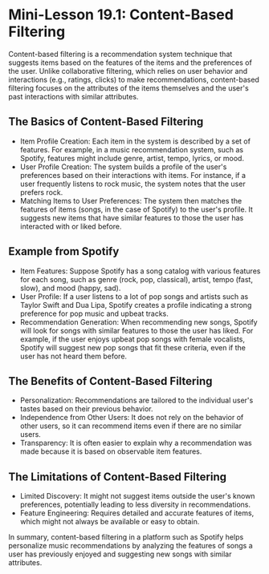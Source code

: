 # Mini-Lesson 19.1: Content-Based Filtering

Content-based filtering is a recommendation system technique that suggests items based on the features of the items and the preferences of the user. Unlike collaborative filtering, which relies on user behavior and interactions (e.g., ratings, clicks) to make recommendations, content-based filtering focuses on the attributes of the items themselves and the user's past interactions with similar attributes.

## The Basics of Content-Based Filtering

- Item Profile Creation: Each item in the system is described by a set of features. For example, in a music recommendation system, such as Spotify, features might include genre, artist, tempo, lyrics, or mood.
- User Profile Creation: The system builds a profile of the user's preferences based on their interactions with items. For instance, if a user frequently listens to rock music, the system notes that the user prefers rock.
- Matching Items to User Preferences: The system then matches the features of items (songs, in the case of Spotify) to the user's profile. It suggests new items that have similar features to those the user has interacted with or liked before.

## Example from Spotify

- Item Features: Suppose Spotify has a song catalog with various features for each song, such as genre (rock, pop, classical), artist, tempo (fast, slow), and mood (happy, sad).
- User Profile: If a user listens to a lot of pop songs and artists such as Taylor Swift and Dua Lipa, Spotify creates a profile indicating a strong preference for pop music and upbeat tracks.
- Recommendation Generation: When recommending new songs, Spotify will look for songs with similar features to those the user has liked. For example, if the user enjoys upbeat pop songs with female vocalists, Spotify will suggest new pop songs that fit these criteria, even if the user has not heard them before.

## The Benefits of Content-Based Filtering

- Personalization: Recommendations are tailored to the individual user's tastes based on their previous behavior.
- Independence from Other Users: It does not rely on the behavior of other users, so it can recommend items even if there are no similar users.
- Transparency: It is often easier to explain why a recommendation was made because it is based on observable item features.

## The Limitations of Content-Based Filtering

- Limited Discovery: It might not suggest items outside the user's known preferences, potentially leading to less diversity in recommendations.
- Feature Engineering: Requires detailed and accurate features of items, which might not always be available or easy to obtain.

In summary, content-based filtering in a platform such as Spotify helps personalize music recommendations by analyzing the features of songs a user has previously enjoyed and suggesting new songs with similar attributes.